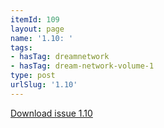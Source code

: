 ```yaml
---
itemId: 109
layout: page
name: '1.10: '
tags:
- hasTag: dreamnetwork
- hasTag: dream-network-volume-1
type: post
urlSlug: '1.10'
---
```

<a href="files/pdfs/Volume_1/1.10_Fusion_Volume_1_No._10_of_The_Dream_Network_Bulletin.pdf" download="">Download issue 1.10</a>